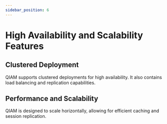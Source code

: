 ```yaml
---
sidebar_position: 6
---
```


# High Availability and Scalability Features

## Clustered Deployment
QIAM supports clustered deployments for high availability. It also contains load balancing and replication capabilities.

## Performance and Scalability
QIAM is designed to scale horizontally, allowing for efficient caching and session replication.